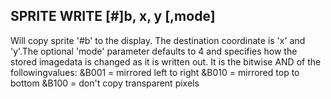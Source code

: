 ## SPRITE WRITE [#]b, x, y [,mode]

Will copy sprite '#b' to the display. The destination coordinate is 'x' and 'y'.The optional 'mode' parameter defaults to 4 and specifies how the stored imagedata is changed as it is written out. It is the bitwise AND of the followingvalues: &B001 = mirrored left to right &B010 = mirrored top to bottom &B100 = don't copy transparent pixels